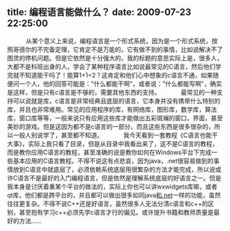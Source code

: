 title: 编程语言能做什么？
date: 2009-07-23 22:25:00
---

　　    从某个意义上来说，编程语言是一个形式系统，因为是一个形式系统，按照哥德尔的不完备定理，它肯定不是万能的，它有做不到的事情，比如说解决不了图灵的停机问题。但是它依然是十分强大的，我的标题的意思实际上是，很多人，大都不是科班出身的人，学会了某种程序语言比如说最常见的C语言，然后他们学完就不知道能干吗了！能算1+1=2？这肯定和他们心中想象的c语言不通，如果随便问一个人，他的回答可能是："什么都能干啊"，或者说："什么都能写啊"，确实是这样，但是只有c语言是不够的，需要其他东西的支持。
 　　    最常见的一种支持可以说就是库，c语言是非常经典且底层的语言，它本身并没有携带什么特别的库，并且也非常难用。常见的应用程序的库，有网络库，图形库，数学库，算法库，窗口库等等，一般来说只有应用这些库才能做出五彩斑斓的窗口，界面，甚至美妙的游戏。但是这因为都不是c语言的一部分，而且这些东西是很多很杂的，所以一般人别说学了，甚至都不知道。
　　    我今天看到一套教程《C语言也能干大事》，实际上我只看了目录，但是从目录中我看出来了，这不是C语言的教程，而是教你应用C语言的教程，甚至准确的说是教你如何在Windows平台下完成一些基本应用的C语言教程。不得不说这有点悲哀，因为java，.net很容易做到的事情放到C语言中就底层了，必须依赖系统底层用很繁杂的方法才能完成，所以说或许C语言不是最好的入门编程语言，但是依然是理解系统底层的好语言之一。但是我本身是讨厌着重某个平台的做法的，实际上你也可以讲wxwidgets库嘛，或者qt库，他们都是跨平台的，并且都可以做出很多如同java[和.net](http://xn--0tr.net)一样的功能，虽然往往更复杂。不得不说C++还是好语言，虽然很多人无法分清c语言和c++的区别，甚至抱有学习c++必须先学c语言才行的偏见。或许提升书籍和教师质量是最好的方法……